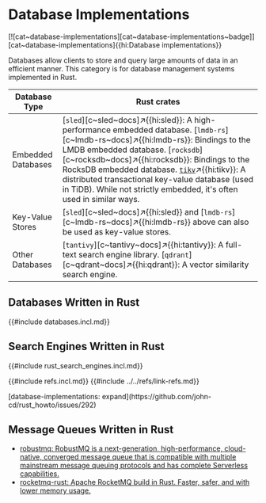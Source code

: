 # Database Implementations

[![cat~database-implementations][cat~database-implementations~badge]][cat~database-implementations]{{hi:Database implementations}}

Databases allow clients to store and query large amounts of data in an efficient manner. This category is for database management systems implemented in Rust.

| Database Type | Rust crates |
|---|---|
| Embedded Databases | [`sled`][c~sled~docs]↗{{hi:sled}}: A high-performance embedded database. [`lmdb-rs`][c~lmdb-rs~docs]↗{{hi:lmdb-rs}}: Bindings to the LMDB embedded database. [`rocksdb`][c~rocksdb~docs]↗{{hi:rocksdb}}: Bindings to the RocksDB embedded database. [`tikv`](https://tikv.org)↗{{hi:tikv}}: A distributed transactional key-value database (used in TiDB). While not strictly embedded, it's often used in similar ways. |
| Key-Value Stores | [`sled`][c~sled~docs]↗{{hi:sled}} and [`lmdb-rs`][c~lmdb-rs~docs]↗{{hi:lmdb-rs}} above can also be used as key-value stores. |
| Other Databases | [`tantivy`][c~tantivy~docs]↗{{hi:tantivy}}: A full-text search engine library. [`qdrant`][c~qdrant~docs]↗{{hi:qdrant}}: A vector similarity search engine. |

## Databases Written in Rust

{{#include databases.incl.md}}

## Search Engines Written in Rust

{{#include rust_search_engines.incl.md}}

{{#include refs.incl.md}}
{{#include ../../refs/link-refs.md}}

<div class="hidden">
[database-implementations: expand](https://github.com/john-cd/rust_howto/issues/292)

## Message Queues Written in Rust

- [robustmq: RobustMQ is a next-generation, high-performance, cloud-native, converged message queue that is compatible with multiple mainstream message queuing protocols and has complete Serverless capabilities.](https://github.com/robustmq/robustmq)
- [rocketmq-rust: Apache RocketMQ build in Rust. Faster, safer, and with lower memory usage.](https://github.com/mxsm/rocketmq-rust)

</div>
